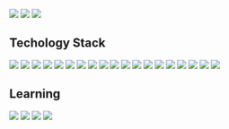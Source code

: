 [![](https://img.shields.io/badge/Discord-7289da?&style=for-the-badge&logo=discord&logoColor=white)](https://discord.gg/t4e2nqJ)
[![](https://img.shields.io/badge/YouTube-c4302b?&style=for-the-badge&logo=youtube&logoColor=white)](https://www.youtube.com/channel/UCpv2tyHoB6x5-Lb03xMYeCg)
[![](https://img.shields.io/badge/Stack%20Overflow-F48024?&style=for-the-badge&logo=stackoverflow&logoColor=white)](https://stackoverflow.com/users/11364754/lesirh)

## Techology Stack
[![](https://img.shields.io/badge/javascript%20-%23323330.svg?&style=for-the-badge&logo=javascript&logoColor=%23F7DF1E)](https://www.google.com/search?q=javascript)
[![](https://img.shields.io/badge/typescript%20-%23007ACC.svg?&style=for-the-badge&logo=typescript&logoColor=white)](https://www.google.com/search?q=typescript)
[![](https://img.shields.io/badge/node.js%20-%2343853D.svg?&style=for-the-badge&logo=node.js&logoColor=white)](https://www.google.com/search?q=nodejs)
[![](https://img.shields.io/badge/python%20-%2314354C.svg?&style=for-the-badge&logo=python&logoColor=white)](https://www.google.com/search?q=pythonlang)
[![](https://img.shields.io/badge/rust-%23000000.svg?&style=for-the-badge&logo=rust&logoColor=white)](https://www.google.com/search?q=rustlang)
[![](https://img.shields.io/badge/java-%23ED8B00.svg?&style=for-the-badge&logo=java&logoColor=white)](https://www.google.com/search?q=java)
[![](https://img.shields.io/badge/html5%20-%23E34F26.svg?&style=for-the-badge&logo=html5&logoColor=white)](https://www.google.com/search?q=html5)
[![](https://img.shields.io/badge/css3%20-%231572B6.svg?&style=for-the-badge&logo=css3&logoColor=white)](https://www.google.com/search?q=css3)
[![](https://img.shields.io/badge/react%20-%2320232a.svg?&style=for-the-badge&logo=react&logoColor=%2361DAFB)](https://www.google.com/search?q=reactjs)
[![](https://img.shields.io/badge/redux%20-%23593d88.svg?&style=for-the-badge&logo=redux&logoColor=white)](https://www.google.com/search?q=react%20redux)
[![](https://img.shields.io/badge/express.js%20-%23404d59.svg?&style=for-the-badge)](https://www.google.com/search?q=express)
[![](https://img.shields.io/badge/jquery%20-%230769AD.svg?&style=for-the-badge&logo=jquery&logoColor=white)](https://www.google.com/search?q=jquery)
[![](https://img.shields.io/badge/bootstrap%20-%23563D7C.svg?&style=for-the-badge&logo=bootstrap&logoColor=white)](https://www.google.com/search?q=bootstrap)
[![](https://img.shields.io/badge/MongoDB-%234ea94b.svg?&style=for-the-badge&logo=mongodb&logoColor=white)](https://www.google.com/search?q=mongodb)
[![](https://img.shields.io/badge/mysql-%2300f.svg?&style=for-the-badge&logo=mysql&logoColor=white)](https://www.google.com/search?q=mysql)
[![](https://img.shields.io/badge/heroku%20-%23430098.svg?&style=for-the-badge&logo=heroku&logoColor=white)](https://www.google.com/search?q=heroku)
[![](https://img.shields.io/badge/glitch%20-%233333FF.svg?&style=for-the-badge&logo=glitch&logoColor=whit)](https://www.google.com/search?q=glitch)
[![](https://img.shields.io/badge/apache%20-%23D42029.svg?&style=for-the-badge&logo=apache&logoColor=white)](https://www.google.com/search?q=apache)
[![](https://img.shields.io/badge/nginx%20-%23009639.svg?&style=for-the-badge&logo=apache&logoColor=white)](https://www.google.com/search?q=nginx)

## Learning
[![](https://img.shields.io/badge/Docker-blue?&style=for-the-badge&logo=docker&logoColor=white)](https://www.google.com/search?q=docker)
[![](https://img.shields.io/badge/GraphQL-e535ab?&style=for-the-badge&logo=graphql&logoColor=white)](https://www.google.com/search?q=graphql)
[![](https://img.shields.io/badge/Deno-36454f?&style=for-the-badge&logo=deno&logoColor=white)](https://www.google.com/search?q=deno)
[![](https://img.shields.io/badge/Electron-171C2D?&style=for-the-badge&logo=electron&logoColor=white)](https://www.google.com/search?q=electronjs)
